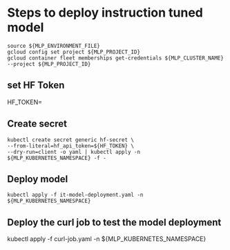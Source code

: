 # Steps to deploy instruction tuned model

```
source ${MLP_ENVIRONMENT_FILE}
gcloud config set project ${MLP_PROJECT_ID}
gcloud container fleet memberships get-credentials ${MLP_CLUSTER_NAME} --project ${MLP_PROJECT_ID}
```

## set HF Token

HF_TOKEN=<your-hugging-face-api-token>

## Create secret

```
kubectl create secret generic hf-secret \
--from-literal=hf_api_token=${HF_TOKEN} \
--dry-run=client -o yaml | kubectl apply -n ${MLP_KUBERNETES_NAMESPACE} -f -
```

## Deploy model

```
kubectl apply -f it-model-deployment.yaml -n ${MLP_KUBERNETES_NAMESPACE}
```

## Deploy the curl job to test the model deployment

kubectl apply -f curl-job.yaml -n ${MLP_KUBERNETES_NAMESPACE}
